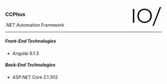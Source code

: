 <!-- ![CCPhus Logo](CCPhus.API/wwwroot/logo/R00G00B00-H75.PNG "CCPhus") -->
<img src="CCPhus.API/wwwroot/logo/R00G00B00-H75.PNG" alt="CCPhus Logo" align="right">

### CCPhus
.NET Automation Framework

---

##### Front-End Technologies
* Angular 6.1.3

##### Back-End Technologies
* ASP.NET Core 2.1.302
